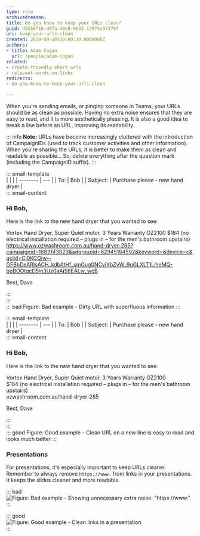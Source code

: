 ```yaml
---
type: rule
archivedreason: 
title: Do you know to keep your URLs clean?
guid: d5550f1b-d9fa-48e8-9633-13974c97378f
uri: keep-your-urls-clean
created: 2020-09-10T20:00:30.0000000Z
authors:
- title: Adam Cogan
  url: /people/adam-cogan
related: 
- create-friendly-short-urls
- relevant-words-on-links
redirects:
- do-you-know-to-keep-your-urls-clean

---
```


When you’re sending emails, or pinging someone in Teams, your URLs should be as clean as possible. Having no extra noise ensures that they are easy to read, and it is more aesthetically pleasing. It is also a good idea to break a line before an URL, improving its readability.

::: info
**Note:** URLs have become increasingly cluttered with the introduction of CampaignIDs (used to track customer activities and other information). When you're sharing the URLs, it is better to make them as clean and readable as possible... So, delete everything after the question mark (including the CampaignID suffix).
:::

::: email-template  
|          |     |
| -------- | --- |
| To:      | Bob |
| Subject: | Purchase please - new hand dryer |  
::: email-content  
### Hi Bob,  

Here is the link to the new hand dryer that you wanted to see:

Vortex Hand Dryer, Super Quiet motor, 3 Years Warranty OZ2100 
$184 (no electrical installation required – plugs in – for the men's bathroom upstairs)
https://www.ozwashroom.com.au/hand-dryer-285?campaignid=1683143023&adgroupid=62945164502&keyword=&device=c&gclid=Cj0KCQjw--GFBhDeARIsACH_kdbAtHf_smGug0NCviYbZvW_9uGLXLT1LjheMQ-bpBOOtqcD5ln3Uz0aAjS6EALw_wcB

Best,
Dave

:::  
:::  
::: bad
Figure: Bad example - Dirty URL with superfluous information
:::

::: email-template  
|          |     |
| -------- | --- |
| To:      | Bob |
| Subject: | Purchase please - new hand dryer |  
::: email-content  
### Hi Bob,  

Here is the link to the new hand dryer that you wanted to see:

Vortex Hand Dryer, Super Quiet motor, 3 Years Warranty OZ2100  
$184 (no electrical installation required – plugs in – for the men's bathroom upstairs)  
ozwashroom.com.au/hand-dryer-285

Best,
Dave

:::  
:::  
::: good
Figure: Good example – Clean URL on a new line is easy to read and looks much better
:::

### Presentations

For presentations, it's especially important to keep URLs cleaner. Remember to always remove `https://www.` from links in your presentations. It keeps the slides cleaner and more readable.

<!--endintro-->

::: bad  
![Figure: Bad example - Showing unnecessary extra noise: "https://www."](ppt-urls-bad.png)  
:::

::: good  
![Figure: Good example - Clean links in a presentation](ppt-urls-good.png)  
:::
